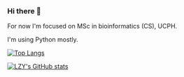### Hi there 👋

For now I'm focused on MSc in bioinformatics (CS), UCPH.

I'm using Python mostly.

[![Top Langs](https://github-readme-stats.vercel.app/api/top-langs/?username=TheLZY&layout=compact&hide=html)](https://github.com/anuraghazra/github-readme-stats)

[![LZY's GitHub stats](https://github-readme-stats.vercel.app/api?username=TheLZY&show_icons=true&theme=default&bg_color=45,35D8FD,39D3FD,41C8FC,48BCFA,52AAF7,6193F4,6F7BF0&title_color=DCDCDC&text_color=C0C0C0&icon_color=E6E6FA&include_all_commits=true)](https://github.com/anuraghazra/github-readme-stats)


<!--
**TheLZY/TheLZY** is a ✨ _special_ ✨ repository because its `README.md` (this file) appears on your GitHub profile.

Here are some ideas to get you started:

- 🔭 I’m currently working on ...
- 🌱 I’m currently learning ...
- 👯 I’m looking to collaborate on ...
- 🤔 I’m looking for help with ...
- 💬 Ask me about ...
- 📫 How to reach me: ...
- 😄 Pronouns: ...
- ⚡ Fun fact: ...
-->
